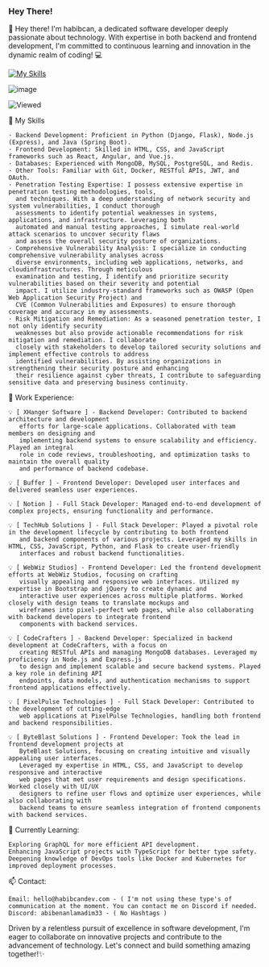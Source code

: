 ### Hey There!
👋 Hey there! I'm habibcan, a dedicated software developer deeply passionate about technology. With expertise in both backend and frontend development, I'm committed to continuous learning and innovation in the dynamic realm of coding! 💻

[![My Skills](https://skillicons.dev/icons?i=js,html,css,go,php,py,nodejs,java,css,c)](https://skillicons.dev)

![image]({https://img.shields.io/badge/Keras-FF0000?style=for-the-badge&logo=keras&logoColor=white})

![Viewed](https://komarev.com/ghpvc/?username=habibcandev)


🚀 My Skills 

    · Backend Development: Proficient in Python (Django, Flask), Node.js (Express), and Java (Spring Boot).
    · Frontend Development: Skilled in HTML, CSS, and JavaScript frameworks such as React, Angular, and Vue.js.
    · Databases: Experienced with MongoDB, MySQL, PostgreSQL, and Redis.
    · Other Tools: Familiar with Git, Docker, RESTful APIs, JWT, and OAuth.
    · Penetration Testing Expertise: I possess extensive expertise in penetration testing methodologies, tools,
      and techniques. With a deep understanding of network security and system vulnerabilities, I conduct thorough
      assessments to identify potential weaknesses in systems, applications, and infrastructure. Leveraging both
      automated and manual testing approaches, I simulate real-world attack scenarios to uncover security flaws
      and assess the overall security posture of organizations.
    · Comprehensive Vulnerability Analysis: I specialize in conducting comprehensive vulnerability analyses across
      diverse environments, including web applications, networks, and cloudinfrastructures. Through meticulous
      examination and testing, I identify and prioritize security vulnerabilities based on their severity and potential
      impact. I utilize industry-standard frameworks such as OWASP (Open Web Application Security Project) and
      CVE (Common Vulnerabilities and Exposures) to ensure thorough coverage and accuracy in my assessments.
    · Risk Mitigation and Remediation: As a seasoned penetration tester, I not only identify security
      weaknesses but also provide actionable recommendations for risk mitigation and remediation. I collaborate
      closely with stakeholders to develop tailored security solutions and implement effective controls to address
      identified vulnerabilities. By assisting organizations in strengthening their security posture and enhancing
      their resilience against cyber threats, I contribute to safeguarding sensitive data and preserving business continuity.
    
💼 Work Experience:

    💡 [ XHanger Software ] - Backend Developer: Contributed to backend architecture and development
       efforts for large-scale applications. Collaborated with team members on designing and
       implementing backend systems to ensure scalability and efficiency. Played an integral
       role in code reviews, troubleshooting, and optimization tasks to maintain the overall quality
       and performance of backend codebase.

    💡 [ Buffer ] - Frontend Developer: Developed user interfaces and delivered seamless user experiences.

    💡 [ Notion ] - Full Stack Developer: Managed end-to-end development of complex projects, ensuring functionality and performance.

    💡 [ TechHub Solutions ] - Full Stack Developer: Played a pivotal role in the development lifecycle by contributing to both frontend
       and backend components of various projects. Leveraged my skills in HTML, CSS, JavaScript, Python, and Flask to create user-friendly
       interfaces and robust backend functionalities. 

    💡 [ WebWiz Studios] - Frontend Developer: Led the frontend development efforts at WebWiz Studios, focusing on crafting
       visually appealing and responsive web interfaces. Utilized my expertise in Bootstrap and jQuery to create dynamic and
       interactive user experiences across multiple platforms. Worked closely with design teams to translate mockups and
       wireframes into pixel-perfect web pages, while also collaborating with backend developers to integrate frontend
       components with backend services. 

    💡 [ CodeCrafters ] - Backend Developer: Specialized in backend development at CodeCrafters, with a focus on
       creating RESTful APIs and managing MongoDB databases. Leveraged my proficiency in Node.js and Express.js
       to design and implement scalable and secure backend systems. Played a key role in defining API
       endpoints, data models, and authentication mechanisms to support frontend applications effectively.
    
    💡 [ PixelPulse Technologies ] - Full Stack Developer: Contributed to the development of cutting-edge
       web applications at PixelPulse Technologies, handling both frontend and backend responsibilities. 

    💡 [ ByteBlast Solutions ] - Frontend Developer: Took the lead in frontend development projects at
       ByteBlast Solutions, focusing on creating intuitive and visually appealing user interfaces.
       Leveraged my expertise in HTML, CSS, and JavaScript to develop responsive and interactive
       web pages that met user requirements and design specifications. Worked closely with UI/UX
       designers to refine user flows and optimize user experiences, while also collaborating with
       backend teams to ensure seamless integration of frontend components with backend services. 

🌱 Currently Learning:

    Exploring GraphQL for more efficient API development.
    Enhancing JavaScript projects with TypeScript for better type safety.
    Deepening knowledge of DevOps tools like Docker and Kubernetes for improved deployment processes.

📫 Contact:

    Email: hello@habibcandev.com - ( I'm not using these type's of communication at the moment. You can contact me on Discord if needed.
    Discord: abibenanlamadim33 - ( No Hashtags )

Driven by a relentless pursuit of excellence in software development, I'm eager to collaborate on innovative projects and contribute to the advancement of technology. Let's connect and build something amazing together!✨
